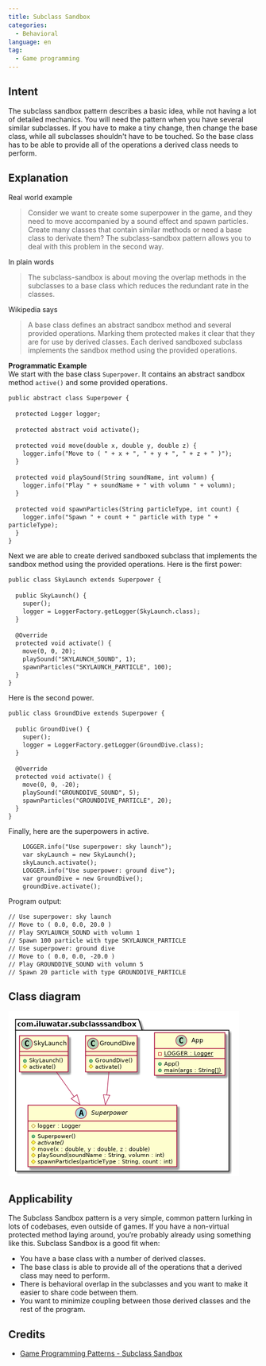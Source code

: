 ```yaml
---  
title: Subclass Sandbox 
categories:
  - Behavioral
language: en
tag:  
  - Game programming
---  
```


## Intent  
The subclass sandbox pattern describes a basic idea, while not having a lot of detailed mechanics. You will need the pattern when you have several similar subclasses. If you have to make a tiny change, then change the base class, while all subclasses shouldn't have to be touched. So the base class has to be able to provide all of the operations a derived class needs to perform.
  
## Explanation
Real world example 
> Consider we want to create some superpower in the game, and they need to move accompanied by a sound effect and spawn particles. Create many classes that contain similar methods or need a base class to derivate them? The subclass-sandbox pattern allows you to deal with this problem in the second way.

In plain words
> The subclass-sandbox is about moving the overlap methods in the subclasses to a base class which reduces the redundant rate in the classes.

Wikipedia says
> A base class defines an abstract sandbox method and several provided operations. Marking them protected makes it clear that they are for use by derived classes. Each derived sandboxed subclass implements the sandbox method using the provided operations.
>
**Programmatic Example**  
We start with the base class `Superpower`. It contains an abstract sandbox method `active()` and some provided operations.
```
public abstract class Superpower {

  protected Logger logger;

  protected abstract void activate();

  protected void move(double x, double y, double z) {
    logger.info("Move to ( " + x + ", " + y + ", " + z + " )");
  }

  protected void playSound(String soundName, int volumn) {
    logger.info("Play " + soundName + " with volumn " + volumn);
  }

  protected void spawnParticles(String particleType, int count) {
    logger.info("Spawn " + count + " particle with type " + particleType);
  }
}
```
Next we are able to create derived sandboxed subclass that implements the sandbox method using the provided operations. Here is the first power:
```
public class SkyLaunch extends Superpower {

  public SkyLaunch() {
    super();
    logger = LoggerFactory.getLogger(SkyLaunch.class);
  }

  @Override
  protected void activate() {
    move(0, 0, 20);
    playSound("SKYLAUNCH_SOUND", 1);
    spawnParticles("SKYLAUNCH_PARTICLE", 100);
  }
}
```
Here is the second power.
```
public class GroundDive extends Superpower {

  public GroundDive() {
    super();
    logger = LoggerFactory.getLogger(GroundDive.class);
  }

  @Override
  protected void activate() {
    move(0, 0, -20);
    playSound("GROUNDDIVE_SOUND", 5);
    spawnParticles("GROUNDDIVE_PARTICLE", 20);
  }
}
```
Finally, here are the superpowers in active.
```
    LOGGER.info("Use superpower: sky launch");
    var skyLaunch = new SkyLaunch();
    skyLaunch.activate();
    LOGGER.info("Use superpower: ground dive");
    var groundDive = new GroundDive();
    groundDive.activate();
```
Program output:
```
// Use superpower: sky launch
// Move to ( 0.0, 0.0, 20.0 )
// Play SKYLAUNCH_SOUND with volumn 1
// Spawn 100 particle with type SKYLAUNCH_PARTICLE
// Use superpower: ground dive
// Move to ( 0.0, 0.0, -20.0 )
// Play GROUNDDIVE_SOUND with volumn 5
// Spawn 20 particle with type GROUNDDIVE_PARTICLE
```
## Class diagram
![alt text](./etc/subclass-sandbox.urm.png "Subclass Sandbox pattern class diagram")
  
## Applicability  
The Subclass Sandbox pattern is a very simple, common pattern lurking in lots of codebases, even outside of games. If you have a non-virtual protected method laying around, you’re probably already using something like this. Subclass Sandbox is a good fit when:

-   You have a base class with a number of derived classes.
-   The base class is able to provide all of the operations that a derived class may need to perform.
-   There is behavioral overlap in the subclasses and you want to make it easier to share code between them.
-   You want to minimize coupling between those derived classes and the rest of the program.
  
## Credits  
  
* [Game Programming Patterns - Subclass Sandbox](https://gameprogrammingpatterns.com/subclass-sandbox.html)
